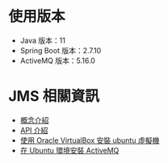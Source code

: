 # 使用版本
* Java 版本：11
* Spring Boot 版本：2.7.10
* ActiveMQ 版本：5.16.0

# JMS 相關資訊
* [概念介紹](https://chambray-pincushion-612.notion.site/JMS-MQTT-Active-MQ-6fe30a34a6234c44ae1e144d07866bbb?pvs=4)
* [API 介紹](https://chambray-pincushion-612.notion.site/JMS-Java-Message-Service-API-14db27b7ee4042a082c0f4c2644497ce?pvs=4)
* [使用 Oracle VirtualBox 安裝 ubuntu 虛擬機](https://chambray-pincushion-612.notion.site/Oracle-VirtualBox-ubuntu-1c5260b74fd248369e55c26547bad76c?pvs=4)
* [在 Ubuntu 環境安裝 ActiveMQ](https://chambray-pincushion-612.notion.site/ActiveMQ-e24ac236ac154f3dab9396bbb4cb8846?pvs=4)